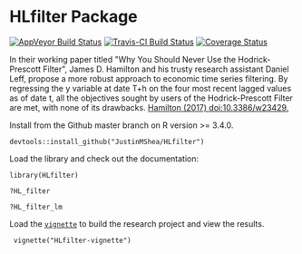 # HLfilter Package

[![AppVeyor Build Status](https://ci.appveyor.com/api/projects/status/github/JustinMShea/HLfilter?branch=master&svg=true)](https://ci.appveyor.com/project/JustinMShea/HLfilter) [![Travis-CI Build Status](https://travis-ci.org/JustinMShea/HLfilter.svg?branch=master)](https://travis-ci.org/JustinMShea/HLfilter) [![Coverage Status](https://img.shields.io/codecov/c/github/JustinMShea/HLfilter/master.svg)](https://codecov.io/github/JustinMShea/HLfilter?branch=master)

In their working paper titled "Why You Should Never Use the Hodrick-Prescott Filter", James D. Hamilton and his trusty research assistant Daniel Leff, propose a more robust approach to economic time series filtering. By regressing the y variable at date T+h on the four most recent lagged values as of date t, all the objectives sought by users of the Hodrick-Prescott Filter are met, with none of its drawbacks. [Hamilton (2017) <doi:10.3386/w23429>.](https://www.nber.org/papers/w23429)

Install from the Github master branch on R version >= 3.4.0.

```{r}
devtools::install_github("JustinMShea/HLfilter")
```

Load the library and check out the documentation:
```{r}
library(HLfilter)

?HL_filter

?HL_filter_lm
```

Load the [`vignette`](https://github.com/JustinMShea/HLfilter/blob/master/vignettes/Hamilton-Leff-Filter-vignette.pdf) to build the research project and view the results.

```{r}
 vignette("HLfilter-vignette")
```
